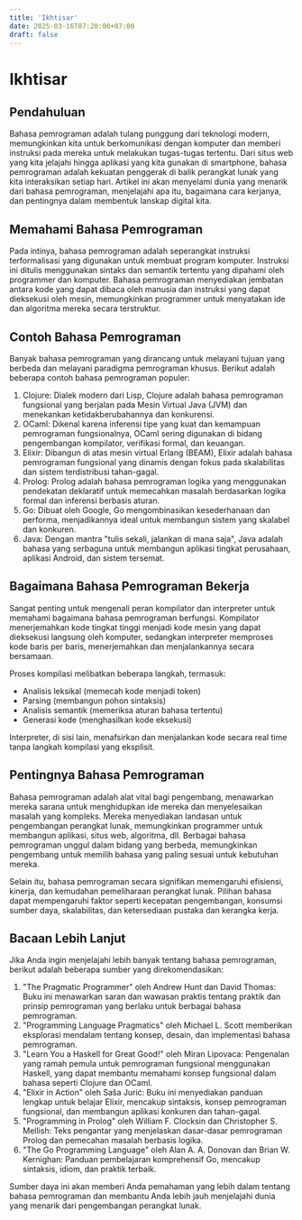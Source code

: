 ```yaml
---
title: 'Ikhtisar'
date: 2025-03-16T07:20:00+07:00
draft: false
---
```


# Ikhtisar

## Pendahuluan

Bahasa pemrograman adalah tulang punggung dari teknologi modern, memungkinkan kita untuk berkomunikasi dengan komputer dan memberi instruksi pada mereka untuk melakukan tugas-tugas tertentu. Dari situs web yang kita jelajahi hingga aplikasi yang kita gunakan di smartphone, bahasa pemrograman adalah kekuatan penggerak di balik perangkat lunak yang kita interaksikan setiap hari. Artikel ini akan menyelami dunia yang menarik dari bahasa pemrograman, menjelajahi apa itu, bagaimana cara kerjanya, dan pentingnya dalam membentuk lanskap digital kita.

## Memahami Bahasa Pemrograman

Pada intinya, bahasa pemrograman adalah seperangkat instruksi terformalisasi yang digunakan untuk membuat program komputer. Instruksi ini ditulis menggunakan sintaks dan semantik tertentu yang dipahami oleh programmer dan komputer. Bahasa pemrograman menyediakan jembatan antara kode yang dapat dibaca oleh manusia dan instruksi yang dapat dieksekusi oleh mesin, memungkinkan programmer untuk menyatakan ide dan algoritma mereka secara terstruktur.

## Contoh Bahasa Pemrograman

Banyak bahasa pemrograman yang dirancang untuk melayani tujuan yang berbeda dan melayani paradigma pemrograman khusus. Berikut adalah beberapa contoh bahasa pemrograman populer:

1. Clojure: Dialek modern dari Lisp, Clojure adalah bahasa pemrograman fungsional yang berjalan pada Mesin Virtual Java (JVM) dan menekankan ketidakberubahannya dan konkurensi.
2. OCaml: Dikenal karena inferensi tipe yang kuat dan kemampuan pemrograman fungsionalnya, OCaml sering digunakan di bidang pengembangan kompilator, verifikasi formal, dan keuangan.
3. Elixir: Dibangun di atas mesin virtual Erlang (BEAM), Elixir adalah bahasa pemrograman fungsional yang dinamis dengan fokus pada skalabilitas dan sistem terdistribusi tahan-gagal.
4. Prolog: Prolog adalah bahasa pemrograman logika yang menggunakan pendekatan deklaratif untuk memecahkan masalah berdasarkan logika formal dan inferensi berbasis aturan.
5. Go: Dibuat oleh Google, Go mengombinasikan kesederhanaan dan performa, menjadikannya ideal untuk membangun sistem yang skalabel dan konkuren.
6. Java: Dengan mantra "tulis sekali, jalankan di mana saja", Java adalah bahasa yang serbaguna untuk membangun aplikasi tingkat perusahaan, aplikasi Android, dan sistem tersemat.

## Bagaimana Bahasa Pemrograman Bekerja

Sangat penting untuk mengenali peran kompilator dan interpreter untuk memahami bagaimana bahasa pemrograman berfungsi. Kompilator menerjemahkan kode tingkat tinggi menjadi kode mesin yang dapat dieksekusi langsung oleh komputer, sedangkan interpreter memproses kode baris per baris, menerjemahkan dan menjalankannya secara bersamaan.

Proses kompilasi melibatkan beberapa langkah, termasuk:

- Analisis leksikal (memecah kode menjadi token)
- Parsing (membangun pohon sintaksis)
- Analisis semantik (memeriksa aturan bahasa tertentu)
- Generasi kode (menghasilkan kode eksekusi)

Interpreter, di sisi lain, menafsirkan dan menjalankan kode secara real time tanpa langkah kompilasi yang eksplisit.

## Pentingnya Bahasa Pemrograman

Bahasa pemrograman adalah alat vital bagi pengembang, menawarkan mereka sarana untuk menghidupkan ide mereka dan menyelesaikan masalah yang kompleks. Mereka menyediakan landasan untuk pengembangan perangkat lunak, memungkinkan programmer untuk membangun aplikasi, situs web, algoritma, dll. Berbagai bahasa pemrograman unggul dalam bidang yang berbeda, memungkinkan pengembang untuk memilih bahasa yang paling sesuai untuk kebutuhan mereka.

Selain itu, bahasa pemrograman secara signifikan memengaruhi efisiensi, kinerja, dan kemudahan pemeliharaan perangkat lunak. Pilihan bahasa dapat mempengaruhi faktor seperti kecepatan pengembangan, konsumsi sumber daya, skalabilitas, dan ketersediaan pustaka dan kerangka kerja.

## Bacaan Lebih Lanjut

Jika Anda ingin menjelajahi lebih banyak tentang bahasa pemrograman, berikut adalah beberapa sumber yang direkomendasikan:

1. "The Pragmatic Programmer" oleh Andrew Hunt dan David Thomas: Buku ini menawarkan saran dan wawasan praktis tentang praktik dan prinsip pemrograman yang berlaku untuk berbagai bahasa pemrograman.
2. "Programming Language Pragmatics" oleh Michael L. Scott memberikan eksplorasi mendalam tentang konsep, desain, dan implementasi bahasa pemrograman.
3. "Learn You a Haskell for Great Good!" oleh Miran Lipovaca: Pengenalan yang ramah pemula untuk pemrograman fungsional menggunakan Haskell, yang dapat membantu memahami konsep fungsional dalam bahasa seperti Clojure dan OCaml.
4. "Elixir in Action" oleh Saša Jurić: Buku ini menyediakan panduan lengkap untuk belajar Elixir, mencakup sintaksis, konsep pemrograman fungsional, dan membangun aplikasi konkuren dan tahan-gagal.
5. "Programming in Prolog" oleh William F. Clocksin dan Christopher S. Mellish: Teks pengantar yang menjelaskan dasar-dasar pemrograman Prolog dan pemecahan masalah berbasis logika.
6. "The Go Programming Language" oleh Alan A. A. Donovan dan Brian W. Kernighan: Panduan pembelajaran komprehensif Go, mencakup sintaksis, idiom, dan praktik terbaik.

Sumber daya ini akan memberi Anda pemahaman yang lebih dalam tentang bahasa pemrograman dan membantu Anda lebih jauh menjelajahi dunia yang menarik dari pengembangan perangkat lunak.
